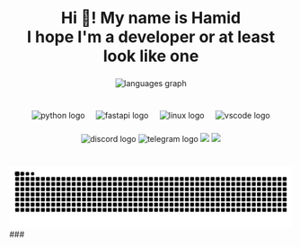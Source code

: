 <br clear="both">

<h1 align="center">Hi 👋! My name is Hamid<br>I hope I'm a developer or at least look like one</h1>

###

<div align="center">
  <img src="https://github-readme-stats.vercel.app/api/top-langs?username=Kene33&locale=en&hide_title=true&layout=compact&card_width=320&langs_count=12&theme=dracula&hide_border=true" height="180" alt="languages graph"  />
</div>

###

<br clear="both">

<div align="center">
  <img src="https://cdn.jsdelivr.net/gh/devicons/devicon/icons/python/python-original.svg" height="30" alt="python logo"  />
  <img width="12" />
  <img src="https://cdn.jsdelivr.net/gh/devicons/devicon/icons/fastapi/fastapi-original.svg" height="30" alt="fastapi logo"  />
  <img width="12" />
  <img src="https://cdn.jsdelivr.net/gh/devicons/devicon/icons/linux/linux-original.svg" height="30" alt="linux logo"  />
  <img width="12" />
  <img src="https://cdn.jsdelivr.net/gh/devicons/devicon/icons/vscode/vscode-original.svg" height="30" alt="vscode logo"  />
</div>

###

<div align="center">
  <img src="https://img.shields.io/static/v1?message=Discord&logo=discord&label=&color=7289DA&logoColor=white&labelColor=&style=for-the-badge" height="35" alt="discord logo"  />
  <img src="https://img.shields.io/static/v1?message=Telegram&logo=telegram&label=&color=2CA5E0&logoColor=white&labelColor=&style=for-the-badge" height="35" alt="telegram logo"  />
  <img src="https://img.shields.io/badge/steam-%23000000.svg?style=for-the-badge&logo=steam&logoColor=white" height="35 alt="steam logo"">
  <img src="https://img.shields.io/badge/Arch%20Linux-1793D1?logo=arch-linux&logoColor=fff&style=for-the-badge" height="35 alt="steam logo"">
</div>

###

<br clear="both">

<img src="https://raw.githubusercontent.com/Kene33/Kene33/output/snake.svg" alt="Snake animation" />
###
